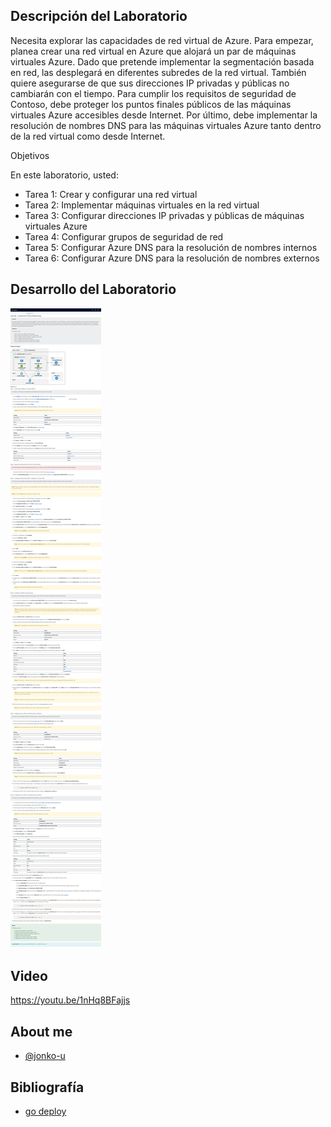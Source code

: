 
## Descripción del Laboratorio
Necesita explorar las capacidades de red virtual de Azure. Para empezar, planea crear una red virtual en Azure que alojará un par de máquinas virtuales Azure. Dado que pretende implementar la segmentación basada en red, las desplegará en diferentes subredes de la red virtual. También quiere asegurarse de que sus direcciones IP privadas y públicas no cambiarán con el tiempo. Para cumplir los requisitos de seguridad de Contoso, debe proteger los puntos finales públicos de las máquinas virtuales Azure accesibles desde Internet. Por último, debe implementar la resolución de nombres DNS para las máquinas virtuales Azure tanto dentro de la red virtual como desde Internet.

Objetivos

En este laboratorio, usted:

- Tarea 1: Crear y configurar una red virtual
- Tarea 2: Implementar máquinas virtuales en la red virtual
- Tarea 3: Configurar direcciones IP privadas y públicas de máquinas virtuales Azure
- Tarea 4: Configurar grupos de seguridad de red
- Tarea 5: Configurar Azure DNS para la resolución de nombres internos
- Tarea 6: Configurar Azure DNS para la resolución de nombres externos

## Desarrollo del Laboratorio
![Logo](/AZ-104-Microsoft%20Azure%20Administrator/Lab%204A%20-%20Implement%20Virtual%20Networking/screenshots/Lab4A.png)

## Video
https://youtu.be/1nHq8BFajjs

## About me
- [@jonko-u](https://github.com/jonko-u)

## Bibliografía

- [go deploy](https://lms.godeploy.it/)
